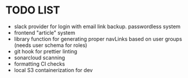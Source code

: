 # TODO LIST

- slack provider for login with email link backup. passwordless system
- frontend "article" system
- library function for generating proper navLinks based on user groups (needs user schema for roles)
- git hook for prettier linting
- sonarcloud scanning
- formatting CI checks
- local S3 containerization for dev
